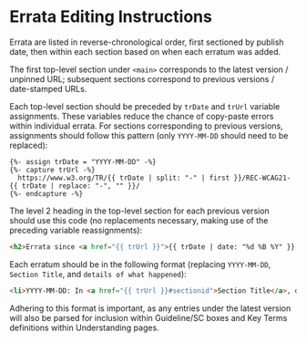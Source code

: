 # Errata Editing Instructions

Errata are listed in reverse-chronological order, first sectioned by publish date,
then within each section based on when each erratum was added.

The first top-level section under `<main>` corresponds to the latest version / unpinned URL;
subsequent sections correspond to previous versions / date-stamped URLs.

Each top-level section should be preceded by `trDate` and `trUrl` variable assignments.
These variables reduce the chance of copy-paste errors within individual errata.
For sections corresponding to previous versions, assignments should follow this pattern
(only `YYYY-MM-DD` should need to be replaced):

```
{%- assign trDate = "YYYY-MM-DD" -%}
{%- capture trUrl -%}
  https://www.w3.org/TR/{{ trDate | split: "-" | first }}/REC-WCAG21-{{ trDate | replace: "-", "" }}/
{%- endcapture -%}
```

The level 2 heading in the top-level section for each previous version should use this code
(no replacements necessary, making use of the preceding variable reassignments):

```html
<h2>Errata since <a href="{{ trUrl }}">{{ trDate | date: "%d %B %Y" }} Publication</a></h2>
```

Each erratum should be in the following format
(replacing `YYYY-MM-DD`, `Section Title`, and `details of what happened`):

```html
<li>YYYY-MM-DD: In <a href="{{ trUrl }}#sectionid">Section Title</a>, details of what happened.</li>
```

Adhering to this format is important, as any entries under the latest version will also be
parsed for inclusion within Guideline/SC boxes and Key Terms definitions within Understanding pages.
